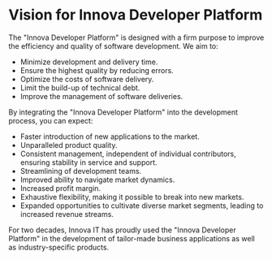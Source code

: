 # Vision for Innova Developer Platform

The "Innova Developer Platform" is designed with a firm purpose to improve the efficiency and quality of software development. We aim to:

- Minimize development and delivery time.
- Ensure the highest quality by reducing errors.
- Optimize the costs of software delivery.
- Limit the build-up of technical debt.
- Improve the management of software deliveries.

By integrating the "Innova Developer Platform" into the development process, you can expect:

- Faster introduction of new applications to the market.
- Unparalleled product quality.
- Consistent management, independent of individual contributors, ensuring stability in service and support.
- Streamlining of development teams.
- Improved ability to navigate market dynamics.
- Increased profit margin.
- Exhaustive flexibility, making it possible to break into new markets.
- Expanded opportunities to cultivate diverse market segments, leading to increased revenue streams.

For two decades, Innova IT has proudly used the "Innova Developer Platform" in the development of tailor-made business applications as well as industry-specific products.